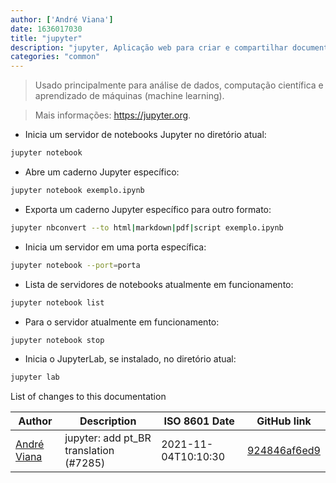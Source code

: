 ```yaml
---
author: ['André Viana']
date: 1636017030
title: "jupyter"
description: "jupyter, Aplicação web para criar e compartilhar documentos que contem código, visualizações e anotações."
categories: "common"
---
```

> Usado principalmente para análise de dados, computação científica e aprendizado de máquinas (machine learning).

> Mais informações: <https://jupyter.org>.

- Inicia um servidor de notebooks Jupyter no diretório atual:

```bash
jupyter notebook
```

- Abre um caderno Jupyter específico:

```bash
jupyter notebook exemplo.ipynb
```

- Exporta um caderno Jupyter específico para outro formato:

```bash
jupyter nbconvert --to html|markdown|pdf|script exemplo.ipynb
```

- Inicia um servidor em uma porta específica:

```bash
jupyter notebook --port=porta
```

- Lista de servidores de notebooks atualmente em funcionamento:

```bash
jupyter notebook list
```

- Para o servidor atualmente em funcionamento:

```bash
jupyter notebook stop
```

- Inicia o JupyterLab, se instalado, no diretório atual:

```bash
jupyter lab
```
List of changes to this documentation


Author | Description | ISO 8601 Date | GitHub link
------|-----|-----|-----
[André Viana](mailto:andrebermudesviana@gmail.com) | jupyter: add pt_BR translation (#7285) | 2021-11-04T10:10:30 | [924846af6ed9](https://github.com/tldr-pages/tldr/commit/924846af6ed921aef5de92542a0a8345ac82addc)


